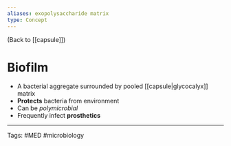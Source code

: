 ```yaml
---
aliases: exopolysaccharide matrix
type: Concept
---
```


(Back to [[capsule]])

# Biofilm

- A bacterial aggregate surrounded by pooled [[capsule|glycocalyx]] matrix
- **Protects** bacteria from environment
- Can be _polymicrobial_
- Frequently infect **prosthetics**

---
Tags: #MED #microbiology 
